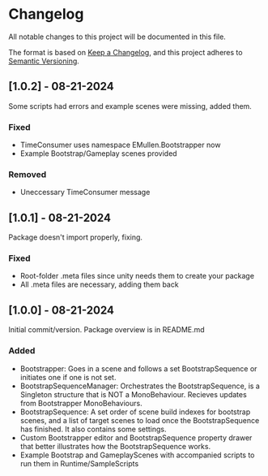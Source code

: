 # Changelog

All notable changes to this project will be documented in this file.

The format is based on [Keep a Changelog](https://keepachangelog.com/en/1.1.0/),
and this project adheres to [Semantic Versioning](https://semver.org/spec/v2.0.0.html).

## [1.0.2] - 08-21-2024

Some scripts had errors and example scenes were missing, added them.

### Fixed

- TimeConsumer uses namespace EMullen.Bootstrapper now
- Example Bootstrap/Gameplay scenes provided

### Removed

- Uneccessary TimeConsumer message

## [1.0.1] - 08-21-2024

Package doesn't import properly, fixing.

### Fixed

- Root-folder .meta files since unity needs them to create your package
- All .meta files are necessary, adding them back

## [1.0.0] - 08-21-2024

Initial commit/version. Package overview is in README.md

### Added

- Bootstrapper: Goes in a scene and follows a set BootstrapSequence or initiates one if one is not 
  set.
- BootstrapSequenceManager: Orchestrates the BootstrapSequence, is a Singleton structure that is
  NOT a MonoBehaviour. Recieves updates from Bootstrapper MonoBehaviours.
- BootstrapSequence: A set order of scene build indexes for bootstrap scenes, and a list of target
  scenes to load once the BootstrapSequence has finished. It also contains some settings.
- Custom Bootstrapper editor and BootstrapSequence property drawer that better illustrates how the 
  BootstrapSequence works.
- Example Bootstrap and GameplayScenes with accompanied scripts to run them in 
  Runtime/SampleScripts